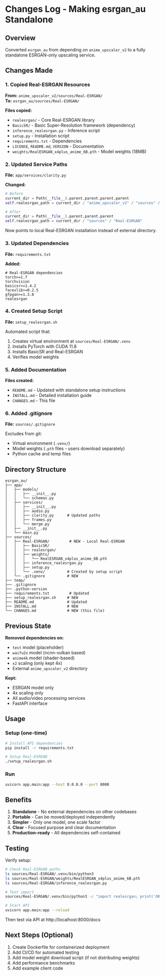 # Changes Log - Making esrgan_au Standalone

## Overview

Converted `esrgan_au` from depending on `anime_upscaler_v2` to a fully standalone ESRGAN-only upscaling service.

## Changes Made

### 1. Copied Real-ESRGAN Resources

**From:** `anime_upscaler_v2/sources/Real-ESRGAN/`  
**To:** `esrgan_au/sources/Real-ESRGAN/`

**Files copied:**
- `realesrgan/` - Core Real-ESRGAN library
- `BasicSR/` - Basic Super-Resolution framework (dependency)
- `inference_realesrgan.py` - Inference script
- `setup.py` - Installation script
- `requirements.txt` - Dependencies
- `LICENSE`, `README.md`, `VERSION` - Documentation
- `weights/RealESRGAN_x4plus_anime_6B.pth` - Model weights (18MB)

### 2. Updated Service Paths

**File:** `app/services/clarity.py`

**Changed:**
```python
# Before
current_dir = Path(__file__).parent.parent.parent.parent
self.realesrgan_path = current_dir / "anime_upscaler_v2" / "sources" / "Real-ESRGAN"

# After
current_dir = Path(__file__).parent.parent.parent
self.realesrgan_path = current_dir / "sources" / "Real-ESRGAN"
```

Now points to local Real-ESRGAN installation instead of external directory.

### 3. Updated Dependencies

**File:** `requirements.txt`

**Added:**
```
# Real-ESRGAN dependencies
torch>=1.7
torchvision
basicsr>=1.4.2
facexlib>=0.2.5
gfpgan>=1.3.8
realesrgan
```

### 4. Created Setup Script

**File:** `setup_realesrgan.sh`

Automated script that:
1. Creates virtual environment at `sources/Real-ESRGAN/.venv`
2. Installs PyTorch with CUDA 11.8
3. Installs BasicSR and Real-ESRGAN
4. Verifies model weights

### 5. Added Documentation

**Files created:**
- `README.md` - Updated with standalone setup instructions
- `INSTALL.md` - Detailed installation guide
- `CHANGES.md` - This file

### 6. Added .gitignore

**File:** `sources/.gitignore`

Excludes from git:
- Virtual environment (`.venv/`)
- Model weights (`.pth` files - users download separately)
- Python cache and temp files

## Directory Structure

```
esrgan_au/
├── app/
│   ├── models/
│   │   ├── __init__.py
│   │   └── schemas.py
│   ├── services/
│   │   ├── __init__.py
│   │   ├── audio.py
│   │   ├── clarity.py      # Updated paths
│   │   ├── frames.py
│   │   └── merge.py
│   ├── __init__.py
│   └── main.py
├── sources/
│   ├── Real-ESRGAN/         # NEW - Local Real-ESRGAN
│   │   ├── BasicSR/
│   │   ├── realesrgan/
│   │   ├── weights/
│   │   │   └── RealESRGAN_x4plus_anime_6B.pth
│   │   ├── inference_realesrgan.py
│   │   ├── setup.py
│   │   └── .venv/          # Created by setup script
│   └── .gitignore          # NEW
├── temp/
├── .gitignore
├── .python-version
├── requirements.txt         # Updated
├── setup_realesrgan.sh     # NEW
├── README.md               # Updated
├── INSTALL.md              # NEW
└── CHANGES.md              # NEW (this file)
```

## Previous State

**Removed dependencies on:**
- `test` model (placeholder)
- `waifu2x` model (ncnn-vulkan based)
- `anime4k` model (shader-based)
- `x2` scaling (only kept 4x)
- External `anime_upscaler_v2` directory

**Kept:**
- ESRGAN model only
- 4x scaling only
- All audio/video processing services
- FastAPI interface

## Usage

### Setup (one-time)

```bash
# Install API dependencies
pip install -r requirements.txt

# Setup Real-ESRGAN
./setup_realesrgan.sh
```

### Run

```bash
uvicorn app.main:app --host 0.0.0.0 --port 8000
```

## Benefits

1. **Standalone** - No external dependencies on other codebases
2. **Portable** - Can be moved/deployed independently
3. **Simpler** - Only one model, one scale factor
4. **Clear** - Focused purpose and clear documentation
5. **Production-ready** - All dependencies self-contained

## Testing

Verify setup:

```bash
# Check Real-ESRGAN paths
ls sources/Real-ESRGAN/.venv/bin/python3
ls sources/Real-ESRGAN/weights/RealESRGAN_x4plus_anime_6B.pth
ls sources/Real-ESRGAN/inference_realesrgan.py

# Test import
sources/Real-ESRGAN/.venv/bin/python3 -c "import realesrgan; print('OK')"

# Start API
uvicorn app.main:app --reload
```

Then test via API at http://localhost:8000/docs

## Next Steps (Optional)

1. Create Dockerfile for containerized deployment
2. Add CI/CD for automated testing
3. Add model weight download script (if not distributing weights)
4. Add performance benchmarks
5. Add example client code

